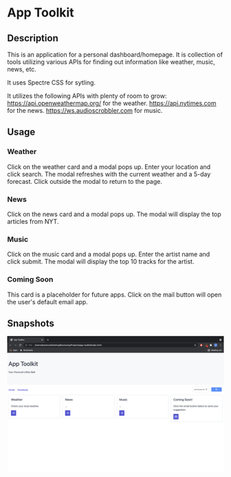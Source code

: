 # App Toolkit

## Description
This is an application for a personal dashboard/homepage.  It is collection of tools utilizing various APIs for finding out information like weather, music, news, etc.  

It uses Spectre CSS for sytling.

It utilizes the following APIs with plenty of room to grow:
https://api.openweathermap.org/ for the weather.
https://api.nytimes.com for the news.
https://ws.audioscrobbler.com for music.

## Usage
### Weather
Click on the weather card and a modal pops up.
Enter your location and click search.
The modal refreshes with the current weather and a 5-day forecast.
Click outside the modal to return to the page.

### News
Click on the news card and a modal pops up.
The modal will display the top articles from NYT.

### Music
Click on the music card and a modal pops up.
Enter the artist name and click submit.
The modal will display the top 10 tracks for the artist.

### Coming Soon
This card is a placeholder for future apps.
Click on the mail button will open the user's default email app.

## Snapshots
![Start](assets/snapshots/start.png)